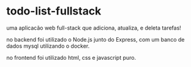 # todo-list-fullstack

uma aplicacão web full-stack que adiciona, atualiza, e deleta tarefas!

no backend foi utilizado o Node.js junto do Express, com um banco de dados mysql utilizando o docker.

no frontend foi utilizado html, css e javascript puro.
